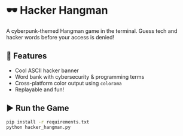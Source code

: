 # 🕶️ Hacker Hangman

A cyberpunk-themed Hangman game in the terminal. Guess tech and hacker words before your access is denied!

## 🧠 Features
- Cool ASCII hacker banner
- Word bank with cybersecurity & programming terms
- Cross-platform color output using `colorama`
- Replayable and fun!

## ▶️ Run the Game

```bash
pip install -r requirements.txt
python hacker_hangman.py
